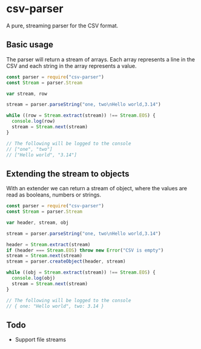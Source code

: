 # csv-parser

A pure, streaming parser for the CSV format.

## Basic usage

The parser will return a stream of arrays. Each array represents a line in the CSV and each string in the array represents a value.

```javascript
const parser = require("csv-parser")
const Stream = parser.Stream

var stream, row

stream = parser.parseString("one, two\nHello world,3.14")

while ((row = Stream.extract(stream)) !== Stream.EOS) {
  console.log(row)
  stream = Stream.next(stream)
}

// The following will be logged to the console
// ["one", "two"]
// ["Hello world", "3.14"]
```

## Extending the stream to objects

With an extender we can return a stream of object, where the values are read as booleans, numbers or strings.

```javascript
const parser = require("csv-parser")
const Stream = parser.Stream

var header, stream, obj

stream = parser.parseString("one, two\nHello world,3.14")

header = Stream.extract(stream)
if (header === Stream.EOS) throw new Error("CSV is empty")
stream = Stream.next(stream)
stream = parser.createObject(header, stream)

while ((obj = Stream.extract(stream)) !== Stream.EOS) {
  console.log(obj)
  stream = Stream.next(stream)
}

// The following will be logged to the console
// { one: "Hello world", two: 3.14 }
```

## Todo
- Support file streams
